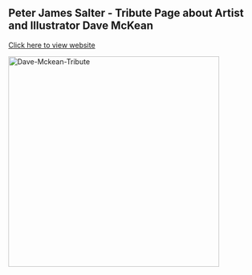 ## Peter James Salter - Tribute Page about Artist and Illustrator Dave McKean
[Click here to view website](https://pjsalter.github.io/PJS-Tribute-Page-Dave-McKean/)

<img width="420" alt="Dave-Mckean-Tribute" src="https://user-images.githubusercontent.com/45575016/153942649-44a82454-12b1-4662-92af-c02e1a471de0.png">
